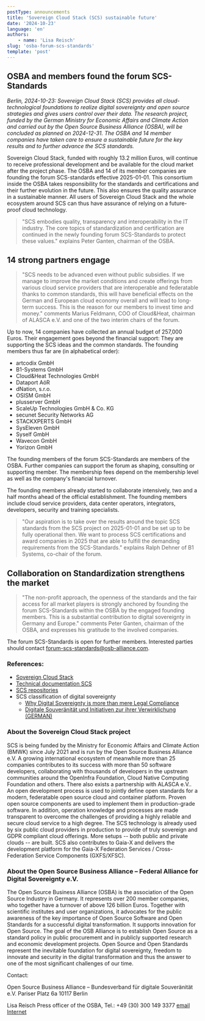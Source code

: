 ```yaml
---
postType: announcements
title: 'Sovereign Cloud Stack (SCS) sustainable future'
date: '2024-10-23'
language: 'en'
authors:
    - name: 'Lisa Reisch'
slug: 'osba-forum-scs-standards'
template: 'post'
---
```


## OSBA and members found the forum SCS-Standards

_Berlin, 2024-10-23: Sovereign Cloud Stack (SCS) provides all
cloud-technological foundations to realize digital sovereignty and
open source strategies and gives users control over their data.
The research project, funded by the German Ministry for
Economic Affairs and Climate Action and carried out by the Open Source Business
Alliance (OSBA), will be concluded as planned on 2024-12-31.
The OSBA and 14 member companies have taken care to ensure a
sustainable future for the key results and to further advance the
SCS standards._

Sovereign Cloud Stack, funded with roughly 13.2 million Euros,
will continue to receive professional development and be available for the cloud
market after the project phase. The OSBA and 14 of its member companies
are founding the forum SCS-standards effective 2025-01-01. This
consortium inside the OSBA takes responsibility for the standards
and certifications and their further evolution in the future.
This also ensures the quality assurance in a sustainable manner.
All users of Sovereign Cloud Stack and the whole ecosystem around
SCS can thus have assurance of relying on a future-proof cloud
technology.

<blockquote>
"SCS embodies quality, transparency and interoperability in the IT industry.
The core topics of standardization and certification are continued in the
newly founding forum SCS-Standards to protect these values." explains
Peter Ganten, chairman of the OSBA.
</blockquote>

## 14 strong partners engage

<blockquote>
"SCS needs to be advanced even without public subsidies. If we manage to
improve the market conditions and create offerings from various
cloud service providers that are interoperable and federatable thanks
to common standards, this will have beneficial effects on the German and
European cloud economy overall and will lead to long-term success.
This is the reason for our members to invest time and money." comments
Marius Feldmann, COO of Cloud&Heat, chairman of ALASCA e.V. and one of
the two interim chairs of the forum.
</blockquote>

Up to now, 14 companies have collected an annual budget of 257,000 Euros.
Their engagement goes beyond the financial support: They are supporting
the SCS ideas and the common standards. The founding members thus far
are (in alphabetical order):

-   artcodix GmbH
-   B1-Systems GmbH
-   Cloud&Heat Technologies GmbH
-   Dataport AöR
-   dNation, s.r.o.
-   OSISM GmbH
-   plusserver GmbH
-   ScaleUp Technologies GmbH & Co. KG
-   secunet Security Networks AG
-   STACKXPERTS GmbH
-   SysEleven GmbH
-   Syself GmbH
-   Wavecon GmbH
-   Yorizon GmbH

The founding members of the forum SCS-Standards are members of the OSBA.
Further companies can support the forum as shaping, consulting or
supporting member. The membership fees depend on the membership level
as well as the company's financial turnover.

The founding members already started to collaborate intensively, two and
a half months ahead of the official establishment. The founding members
include cloud service providers, data center operators, integrators,
developers, security and training specialists.

<blockquote>
"Our aspiration is to take over the results around the topic SCS standards
from the SCS project on 2025-01-01 and be set up to be fully operational then.
We want to process SCS certifications and award companies in 2025 that are
able to fulfill the demanding requirements from the SCS-Standards." explains
Ralph Dehner of B1 Systems, co-chair of the forum.
</blockquote>

## Collaboration on Standardization strengthens the market

<blockquote>
"The non-profit approach, the openness of the standards and the fair
access for all market players is strongly anchored by founding the
forum SCS-Standards within the OSBA by the engaged founding members.
This is a substantial contribution to digital sovereignty in Germany
and Europe." comments Peter Ganten, chairman of the OSBA, and expresses
his gratitude to the involved companies.
</blockquote>

The forum SCS-Standards is open for further members.
Interested parties should contact
<a href="mailto:forum-scs-standards@osb-alliance.com">forum-scs-standards@osb-alliance.com</a>.

### References:

-   <a href="https://scs.community/">Sovereign Cloud Stack</a>
-   <a href="https://docs.scs.community/docs">Technical documentation SCS</a>
-   <a href="https://github.com/SovereignCloudStack">SCS repositories</a>
-   SCS classification of digital sovereignty
    -   <a href="https://the-report.cloud/why-digital-sovereignty-is-%20more-than-mere-legal-compliance">Why Digital Sovereignty is more than mere Legal Compliance</a>
    -   <a href="https://link.springer.com/epdf/10.1007/s11623-022-1669-5?sharing_token=ie7xTVzv_afod07w5Y2lJfe4RwlQNchNByi7wbcMAY4yFyxh9Qw2iCtygUYjun7MI5leBYqiHZBlIeTPv8Sm1Wv8c1dEUf6ebSwnRfo99_nAYh2FgwUyIHjFyZFWv_EIOEIetr2eBSiAPrI68ptBgKxMVkNlS4udZRAhx1X-WB8">Digitale Souveränität und Initiativen zur ihrer Verwirklichung (GERMAN)</a>

### About the Sovereign Cloud Stack project

SCS is being funded by the Ministry for Economic Affairs and Climate Action
(BMWK) since July 2021 and is run by the Open Source Business Alliance e.V.
A growing international ecosystem of meanwhile more than 25 companies
contributes to its success with more than 50 software developers,
collaborating with thousands of developers in the upstream communities
around the OpenInfra Foundation, Cloud Native Computing Foundation and
others. There also exists a partnership with ALASCA e.V.. An open development
process is used to jointly define open standards for a modern, federatable
open source cloud and container platform. Proven open source components
are used to implement them in production-grade software. In addition,
operation knowledge and processes are made transparent to overcome the
challenges of providing a highly reliable and secure cloud service to
a high degree. The SCS technology is already used by six public cloud
providers in production to provide of truly sovereign and GDPR compliant
cloud offerings. More setups -- both public and private clouds -- are
built. SCS also contributes to Gaia-X and delivers the development platform
for the Gaia-X Federation Services / Cross-Federation Service Components
(GXFS/XFSC).

### About the Open Source Business Alliance – Federal Alliance for Digital Sovereignty e.V.

The Open Source Business Alliance (OSBA) is the association of the Open
Source Industry in Germany. It represents over 200 member companies, who
together have a turnover of above 126 billion Euros. Together with
scientific institutes and user organizations, it advocates for the
public awareness of the key importance of Open Source Software and Open
Standards for a successful digital transformation. It supports innovation
for Open Source. The goal of the OSB Alliance is to establish Open Source
as a standard policy in public procurement and in publicly supported
research and economic development projects. Open Source and Open Standards
represent the inevitable foundation for digital sovereignty, freedom to
innovate and security in the digital transformation and thus the answer
to one of the most significant challenges of our time.

Contact:

Open Source Business Alliance – Bundesverband für digitale Souveränität e.V.
Pariser Platz 6a
10117 Berlin

Lisa Reisch
Press officer of the OSBA, Tel.: +49 (30) 300 149 3377
<a href="mailto:presse@osb-alliance.com">email</a>
<a href="https://www.osb-alliance.com/">Internet</a>
